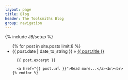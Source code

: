 ```yaml
---
layout: page
title: Blog
header: The Toolsmiths Blog
group: navigation
---
```

{% include JB/setup %}

<ul >
    {% for post in site.posts limit:8 %}
      <li><span>{{ post.date | date_to_string }}</span> &raquo; <a href="{{ BASE_PATH }}{{ post.url }}">{{ post.title }}</a></li>

      {{ post.excerpt }}

      <a href="{{ post.url }}">Read more...</a><br><br>
    {% endfor %}
</ul>